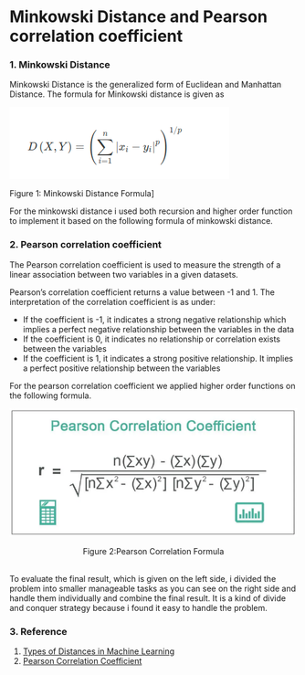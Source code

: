 # Minkowski Distance and Pearson correlation coefficient


### 1.  Minkowski Distance

Minkowski Distance is the generalized form of Euclidean and Manhattan Distance. The formula for Minkowski distance is given as

![Minkowski Distance Formula](Images/minwoski.png)
<div align="left">
 
Figure 1: Minkowski Distance Formula]
 </div>

For the minkowski distance i used both recursion and higher order function to
implement it based on the following formula of minkowski distance.




### 2. Pearson correlation coefficient

The Pearson correlation coefficient is used to measure the strength of a linear association between two variables in a given datasets.


Pearson’s correlation coefficient returns a value between -1 and 1. The interpretation of the correlation coefficient is as under:
* If the coefficient is -1, it indicates a strong negative relationship which implies a perfect negative relationship between the variables in the data
* If the  coefficient is 0, it indicates no relationship or correlation exists between the variables
* If the coefficient is 1, it indicates a strong positive relationship. It implies a perfect positive relationship between the variables

For the pearson correlation coefficient we applied higher order functions on the following formula. <br>

![Pearson Correlation Formula](Images/pearson.PNG)
 
 <div align="center">
 Figure 2:Pearson Correlation Formula
 </div> 
 <br>


To evaluate the final result, which is given on the left side, i divided the problem into
smaller manageable tasks as you can see on the right side and handle them individually and
combine the final result. It is a kind of divide and conquer strategy because i found it easy
to handle the problem.


### 3. Reference
1. [Types of Distances in Machine Learning](https://medium.com/analytics-vidhya/types-of-distances-in-machine-learning-5b1233380775)
2. [Pearson Correlation Coefficient](https://www.wallstreetmojo.com/pearson-correlation-coefficient/)
